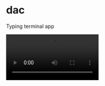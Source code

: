 # dac

Typing terminal app

<video src="https://github.com/Lajule/dac/raw/main/term.webm" width="50%"/>
